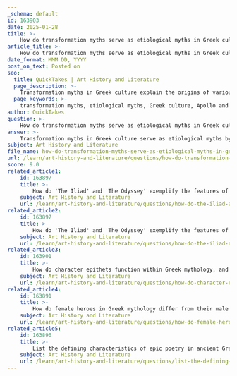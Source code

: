 ```yaml
---
_schema: default
id: 163903
date: 2025-01-28
title: >-
    How do transformation myths serve as etiological myths in Greek culture?
article_title: >-
    How do transformation myths serve as etiological myths in Greek culture?
date_format: MMM DD, YYYY
post_on_text: Posted on
seo:
  title: QuickTakes | Art History and Literature
  page_description: >-
    Transformation myths in Greek culture explain the origins of various natural phenomena and cultural practices, linking character transformations to broader themes and societal values.
  page_keywords: >-
    transformation myths, etiological myths, Greek culture, Apollo and Daphne, Arachne, origins of natural phenomena, cultural practices, Greek mythology, divine influence, moral lessons
author: QuickTakes
question: >-
    How do transformation myths serve as etiological myths in Greek culture?
answer: >-
    Transformation myths in Greek culture serve as etiological myths by providing explanations for the origins of various natural phenomena, cultural practices, and even the names of places or objects. These myths often involve characters undergoing significant changes, which symbolize deeper meanings and reflect the values and beliefs of ancient Greek society.\n\nFor example, the myth of Apollo and Daphne is a classic transformation myth where Daphne transforms into a laurel tree to escape Apollo's advances. This transformation not only serves as a narrative device but also explains the origin of the laurel tree, which became a symbol of victory and honor in Greek culture. The laurel wreath was used to crown victors in athletic competitions and poetic contests, linking the myth directly to cultural practices.\n\nSimilarly, the story of Arachne, who is transformed into a spider by Athena after challenging the goddess to a weaving contest, serves as an etiological myth explaining the existence of spiders. This transformation reflects themes of hubris and the consequences of defying the gods, which were significant moral lessons in Greek culture.\n\nTransformation myths often encapsulate the interplay between human experiences and divine influence, illustrating how the gods interact with mortals and the consequences of those interactions. They provide a narrative framework that helps explain why certain natural elements exist or why specific cultural practices are observed, thus reinforcing the connection between mythology and the everyday lives of the ancient Greeks.\n\nIn summary, transformation myths function as etiological myths by linking the transformations of characters to the origins of cultural elements, natural phenomena, and moral lessons, thereby enriching the understanding of Greek mythology and its significance in ancient society.
subject: Art History and Literature
file_name: how-do-transformation-myths-serve-as-etiological-myths-in-greek-culture.md
url: /learn/art-history-and-literature/questions/how-do-transformation-myths-serve-as-etiological-myths-in-greek-culture
score: 9.0
related_article1:
    id: 163897
    title: >-
        How do 'The Iliad' and 'The Odyssey' exemplify the features of epic poetry?
    subject: Art History and Literature
    url: /learn/art-history-and-literature/questions/how-do-the-iliad-and-the-odyssey-exemplify-the-features-of-epic-poetry
related_article2:
    id: 163897
    title: >-
        How do 'The Iliad' and 'The Odyssey' exemplify the features of epic poetry?
    subject: Art History and Literature
    url: /learn/art-history-and-literature/questions/how-do-the-iliad-and-the-odyssey-exemplify-the-features-of-epic-poetry
related_article3:
    id: 163901
    title: >-
        How do character epithets function within Greek mythology, and why are they significant?
    subject: Art History and Literature
    url: /learn/art-history-and-literature/questions/how-do-character-epithets-function-within-greek-mythology-and-why-are-they-significant
related_article4:
    id: 163891
    title: >-
        How do female heroes in Greek mythology differ from their male counterparts in terms of roles and narratives?
    subject: Art History and Literature
    url: /learn/art-history-and-literature/questions/how-do-female-heroes-in-greek-mythology-differ-from-their-male-counterparts-in-terms-of-roles-and-narratives
related_article5:
    id: 163896
    title: >-
        List the defining characteristics of epic poetry in ancient Greek literature.
    subject: Art History and Literature
    url: /learn/art-history-and-literature/questions/list-the-defining-characteristics-of-epic-poetry-in-ancient-greek-literature
---
```


&nbsp;
